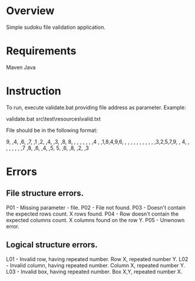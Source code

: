 # Overview

Simple sudoku file validation application.

# Requirements

Maven
Java

# Instruction

To run, execute validate.bat providing file address as parameter. Example:

validate.bat src\test\resources\valid.txt

File should be in the following format:

9, ,4, ,6, ,7, ,1
 ,2, ,4, ,3, ,8, 
8, , , , , , , ,4
 , ,1,8,4,9,6, , 
 , , , , , , , , 
 , ,3,2,5,7,9, , 
4, , , , , , , ,7
 ,8, ,6, ,4, ,5, 
5, ,6, ,8, ,2, ,3

# Errors

## File structure errors.

P01 - Missing parameter - file.
P02 - File not found.
P03 - Doesn't contain the expected rows count. X rows found.
P04 - Row doesn't contain the expected columns count. X columns found on the row Y.
P05 - Unwnown error.

## Logical structure errors.

L01 - Invalid row, having repeated number. Row X, repeated number Y.
L02 - Invalid column, having repeated number. Column X, repeated number Y.
L03 - Invalid box, having repeated number. Box X,Y, repeated number X.
